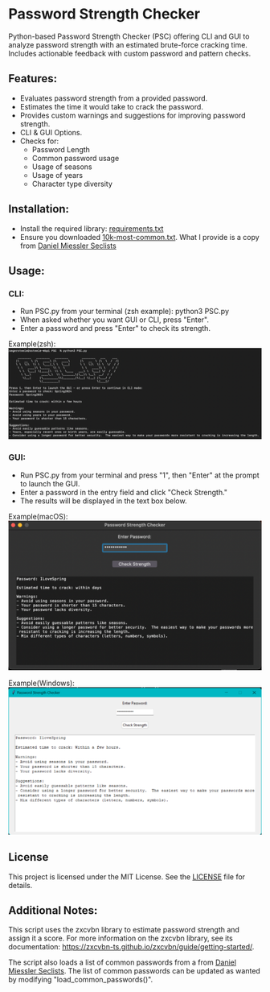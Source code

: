 # Password Strength Checker

Python-based Password Strength Checker (PSC) offering CLI and GUI to analyze password strength with an estimated brute-force cracking time. Includes actionable feedback with custom password and pattern checks.

## Features:

- Evaluates password strength from a provided password.
- Estimates the time it would take to crack the password.
- Provides custom warnings and suggestions for improving password strength.
- CLI & GUI Options.
- Checks for:
    - Password Length
    - Common password usage
    - Usage of seasons
    - Usage of years
    - Character type diversity


## Installation:

- Install the required library: [requirements.txt](https://github.com/Seger-Steele/Password-Strength-Checker/blob/main/requirements.txt)
- Ensure you downloaded [10k-most-common.txt](https://github.com/Seger-Steele/Password-Strength-Checker/blob/main/10k-most-common.txt).  What I provide is a copy from [Daniel Miessler Seclists](https://github.com/danielmiessler/SecLists/blob/master/Passwords/Common-Credentials/10k-most-common.txt)

## Usage:

### CLI:

- Run PSC.py from your terminal (zsh example): python3 PSC.py
- When asked whether you want GUI or CLI, press "Enter".
- Enter a password and press "Enter" to check its strength. 

Example(zsh): 
![alt text](image-2.png)

### GUI:

- Run PSC.py from your terminal and press "1", then "Enter" at the prompt to launch the GUI.
- Enter a password in the entry field and click "Check Strength."
- The results will be displayed in the text box below.

Example(macOS): 
![alt text](image.png)

Example(Windows): 
![alt text](image-1.png)

## License
This project is licensed under the MIT License. See the [LICENSE](https://github.com/Seger-Steele/Password-Strength-Checker/blob/main/LICENSE) file for details.

## Additional Notes:
This script uses the zxcvbn library to estimate password strength and assign it a score. For more information on the zxcvbn library, see its documentation: https://zxcvbn-ts.github.io/zxcvbn/guide/getting-started/.

The script also loads a list of common passwords from a from [Daniel Miessler Seclists](https://github.com/danielmiessler/SecLists/blob/master/Passwords/Common-Credentials/10k-most-common.txt).  The list of common passwords can be updated as wanted by modifying "load_common_passwords()". 
